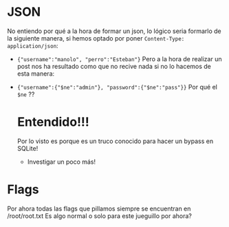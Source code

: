 # JSON
No entiendo por qué a la hora de formar un json, lo lógico seria formarlo de la siguiente manera, si hemos optado por poner `Content-Type: application/json`:
- `{"username":"manolo", "perro":"Esteban"}`
Pero a la hora de realizar un post nos ha resultado como que no recive nada si no lo hacemos de esta manera:
- `{"username":{"$ne":"admin"}, "password":{"$ne":"pass"}}`
	Por qué el `$ne` ??
	
	
	# Entendido!!!
	Por lo visto es porque es un truco conocido para hacer un bypass en SQLite!
	- Investigar un poco más!


# Flags
Por ahora todas las flags que pillamos siempre se encuentran en /root/root.txt 
Es algo normal o solo para este jueguillo por ahora?

